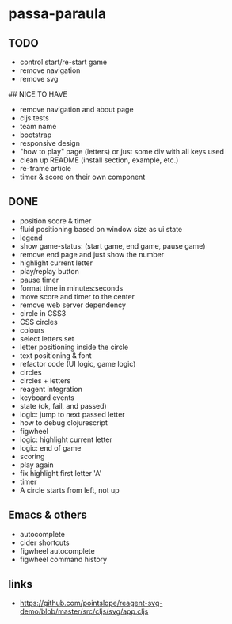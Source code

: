 # passa-paraula

## TODO
- control start/re-start game 
- remove navigation
- remove svg


## NICE TO HAVE
- remove navigation and about page
- cljs.tests
- team name
- bootstrap
- responsive design
- "how to play" page (letters) or just some div with all keys used
- clean up README (install section, example, etc.)
- re-frame article
- timer & score on their own component


## DONE
- position score & timer
- fluid positioning based on window size as ui state
- legend
- show game-status: (start game, end game, pause game)
- remove end page and just show the number
- highlight current letter
- play/replay button
- pause timer
- format time in minutes:seconds
- move score and timer to the center 
- remove web server dependency
- circle in CSS3
- CSS circles
- colours
- select letters set
- letter positioning inside the circle
- text positioning & font
- refactor code (UI logic, game logic)
- circles
- circles + letters
- reagent integration
- keyboard events
- state (ok, fail, and passed)
- logic: jump to next passed letter
- how to debug clojurescript
- figwheel
- logic: highlight current letter
- logic: end of game
- scoring
- play again
- fix highlight first letter 'A'
- timer
- A circle starts from left, not up


## Emacs & others
- autocomplete
- cider shortcuts
- figwheel autocomplete
- figwheel command history

## links
- https://github.com/pointslope/reagent-svg-demo/blob/master/src/cljs/svg/app.cljs